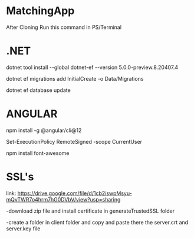 # MatchingApp

After Cloning Run this command in PS/Terminal

# .NET

dotnet tool install --global dotnet-ef --version 5.0.0-preview.8.20407.4

dotnet ef migrations add InitialCreate -o Data/Migrations

dotnet ef database update


# ANGULAR

npm install -g @angular/cli@12
 
Set-ExecutionPolicy RemoteSigned -scope CurrentUser

npm install font-awesome


# SSL's

link: https://drive.google.com/file/d/1cb2iswpMsyu-mQvTWR7o4hrm7hG0DVbV/view?usp=sharing

-download zip file and install certificate in generateTrustedSSL folder

-create a folder in client folder and copy and paste there the server.crt and server.key file
